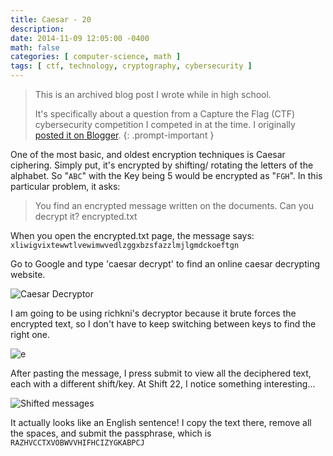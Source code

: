 ```yaml
---
title: Caesar - 20
description: 
date: 2014-11-09 12:05:00 -0400
math: false
categories: [ computer-science, math ]
tags: [ ctf, technology, cryptography, cybersecurity ]
---
```

> This is an archived blog post I wrote while in high school.
> 
> It's specifically about a question from a Capture the Flag (CTF) cybersecurity competition I competed in at the time. I originally [posted it on Blogger](https://lynkos420.blogspot.com/2014/11/caesar-20.html).
{: .prompt-important }

One of the most basic, and oldest encryption techniques is Caesar ciphering. Simply put, it's encrypted by shifting/ rotating the letters of the alphabet. So "`ABC`" with the Key being 5 would be encrypted as "`FGH`". In this particular problem, it asks:

> You find an encrypted message written on the documents. Can you decrypt it? encrypted.txt

When you open the encrypted.txt page, the message says: `xliwigvixtewwtlvewimwvedlzggxbzsfazzlmjlgmdckoeftgn`

Go to Google and type 'caesar decrypt' to find an online caesar decrypting website.

![Caesar Decryptor](https://blogger.googleusercontent.com/img/b/R29vZ2xl/AVvXsEibHBzPdACuY0BFuSDZgtHO9t1rt1NQGtbWazRLD6xwO0e4s-l1IrjZERuwEjH7aEEzWdyx0OSZ_mdhX7TIH5daJvTQX70wsorOAKg7GPAdr0oljR2TIgKV2CbnoNkNDN0m7Du92VnibvA/s1600/Screen+Shot+2014-11-09+at+11.53.20+AM.png)

I am going to be using richkni's decryptor because it brute forces the encrypted text, so I don't have to keep switching between keys to find the right one.

![e](https://blogger.googleusercontent.com/img/b/R29vZ2xl/AVvXsEj7X4kMoZaQyam_ghmAQv-VwzqhZ_XFqKuhigBHDNzuUqLS0r7pZwJO_kYb0raYo-tr_Pq-Ib7wClemhvTT18Qo26r8-Q49scWQoTtsm-bFvuosEUW26wnACCb73Of_7vfY4x96ropflLs/s1600/Screen+Shot+2014-11-09+at+11.59.51+AM.png)

After pasting the message, I press submit to view all the deciphered text, each with a different shift/key. At Shift 22, I notice something interesting...

![Shifted messages](https://blogger.googleusercontent.com/img/b/R29vZ2xl/AVvXsEjrWrG6jzI5l1hojgfTvlvW-WwopFy_0-aXAKOJiDK4_wGNt8RygwXqSenH6wuQRK5UMPkG_x0e_8UhLmQfH8thwHD2wEe492y2kW3fJCZF9tfjIZEbngA8WK866wuDxKhe8xZoR9jEFXE/s1600/Screen+Shot+2014-11-09+at+12.02.24+PM.png)

It actually looks like an English sentence! I copy the text there, remove all the spaces, and submit the passphrase, which is `RAZHVCCTXVOBWVVHIFHCIZYGKABPCJ`